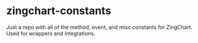 # zingchart-constants

Just a repo with all of the method, event, and misc constants for ZingChart. Used for wrappers and integrations.